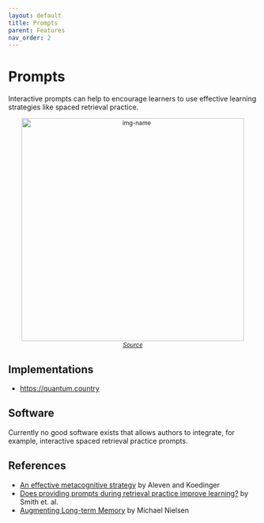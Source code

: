 ```yaml
---
layout: default
title: Prompts
parent: Features
nav_order: 2
---
```


# Prompts

Interactive prompts can help to encourage learners to use effective learning strategies like spaced retrieval practice.

<p  style="font-size:12px;text-align:center;">
  <img alt="img-name" src="/assets/images/mnemonic.gif" width="450">
  <br>
  <em><a href="https://quantum.country">Source</a></em> 
</p>

## Implementations

* <https://quantum.country>

## Software

Currently no good software exists that allows authors to integrate, for example, interactive spaced retrieval practice prompts. 

## References

* [An effective metacognitive strategy](https://www.sciencedirect.com/science/article/abs/pii/S0364021302000617) by Aleven and Koedinger
* [Does providing prompts during retrieval practice improve learning?](https://psycnet.apa.org/record/2016-33655-006) by Smith et. al.
* [Augmenting Long-term Memory](http://augmentingcognition.com/ltm.html) by Michael Nielsen
